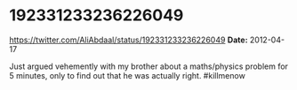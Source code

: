 # 192331233236226049
https://twitter.com/AliAbdaal/status/192331233236226049
**Date:** 2012-04-17

Just argued vehemently with my brother about a maths/physics problem for 5 minutes, only to find out that he was actually right. #killmenow
